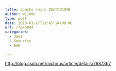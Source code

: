 ```yaml
---
title: apache shiro 自定义过滤器
author: w1100n
type: post
date: 2013-01-17T11:45:14+00:00
url: /?p=5044
categories:
  - Java
  - Security
  - Web

---
```

http://blog.csdn.net/michnus/article/details/7987367